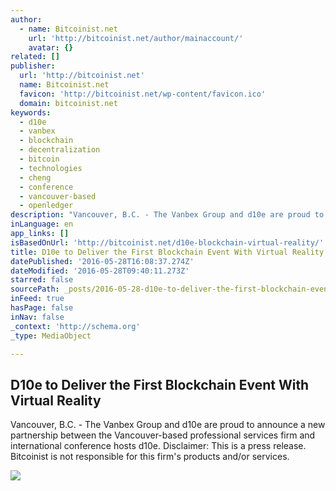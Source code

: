 ```yaml
---
author:
  - name: Bitcoinist.net
    url: 'http://bitcoinist.net/author/mainaccount/'
    avatar: {}
related: []
publisher:
  url: 'http://bitcoinist.net'
  name: Bitcoinist.net
  favicon: 'http://bitcoinist.net/wp-content/favicon.ico'
  domain: bitcoinist.net
keywords:
  - d10e
  - vanbex
  - blockchain
  - decentralization
  - bitcoin
  - technologies
  - cheng
  - conference
  - vancouver-based
  - openledger
description: "Vancouver, B.C. - The Vanbex Group and d10e are proud to announce a new partnership between the Vancouver-based professional services firm and international conference hosts d10e. Disclaimer: This is a press release. Bitcoinist is not responsible for this firm's products and/or services."
inLanguage: en
app_links: []
isBasedOnUrl: 'http://bitcoinist.net/d10e-blockchain-virtual-reality/'
title: D10e to Deliver the First Blockchain Event With Virtual Reality
datePublished: '2016-05-28T16:08:37.274Z'
dateModified: '2016-05-28T09:40:11.273Z'
starred: false
sourcePath: _posts/2016-05-28-d10e-to-deliver-the-first-blockchain-event-with-virtual-real.md
inFeed: true
hasPage: false
inNav: false
_context: 'http://schema.org'
_type: MediaObject

---
```

<article style=""><h1>D10e to Deliver the First Blockchain Event With Virtual Reality</h1><p>Vancouver, B.C. - The Vanbex Group and d10e are proud to announce a new partnership between the Vancouver-based professional services firm and international conference hosts d10e. Disclaimer: This is a press release. Bitcoinist is not responsible for this firm's products and/or services.</p><img src="http://bitcoinist.net/wp-content/uploads/2016/05/Golden-Gate-Bridge-Sunrise.jpg" /></article>